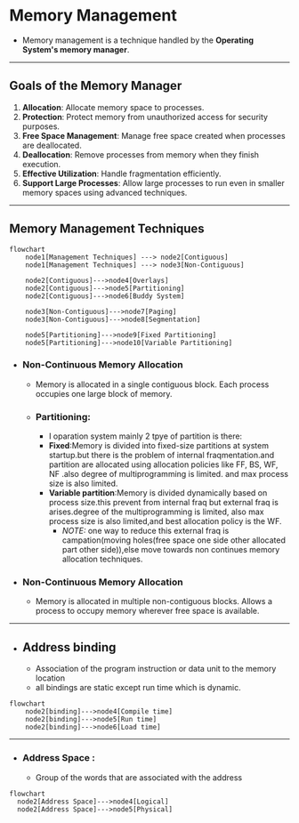 # Memory Management

* Memory management is a technique handled by the **Operating System's memory manager**.

---

## Goals of the Memory Manager
1. **Allocation**: Allocate memory space to processes.  
2. **Protection**: Protect memory from unauthorized access for security purposes.  
3. **Free Space Management**: Manage free space created when processes are deallocated.  
4. **Deallocation**: Remove processes from memory when they finish execution.  
5. **Effective Utilization**: Handle fragmentation efficiently.  
6. **Support Large Processes**: Allow large processes to run even in smaller memory spaces using advanced techniques.  

---

## Memory Management Techniques

```mermaid
flowchart 
    node1[Management Techniques] ---> node2[Contiguous]
    node1[Management Techniques] ---> node3[Non-Contiguous]

    node2[Contiguous]--->node4[Overlays]
    node2[Contiguous]--->node5[Partitioning]
    node2[Contiguous]--->node6[Buddy System]

    node3[Non-Contiguous]--->node7[Paging]
    node3[Non-Contiguous]--->node8[Segmentation]

    node5[Partitioning]--->node9[Fixed Partitioning]
    node5[Partitioning]--->node10[Variable Partitioning]
```
* ### Non-Continuous Memory Allocation
  * Memory is allocated in a single contiguous block. Each process occupies one large block of memory.

  * ### Partitioning:
     * I oparation system mainly 2 tpye of partition is there:
     * **Fixed**:Memory is divided into fixed-size partitions at system startup.but there is the problem of internal fraqmentation.and partition are allocated using allocation policies like FF, BS, WF, NF .also degree of multiprogramming is limited. and max process size is also limited.
     * **Variable partition**:Memory is divided dynamically based on process size.this prevent from internal fraq but external fraq is arises.degree of the multiprogramming is limited, also max process size is also limited,and best allocation policy is the WF.
       * *NOTE:* one way to reduce this external fraq is campation(moving holes(free space one side other allocated part other side)),else move towards non continues memory allocation techniques.

* ### Non-Continuous Memory Allocation
  * Memory is allocated in multiple non-contiguous blocks.
Allows a process to occupy memory wherever free space is available.


---

* ## Address binding
   * Association of the program instruction or data unit to the memory  location 
   * all bindings are static except run time which is dynamic.

```mermaid
flowchart 
    node2[binding]--->node4[Compile time]
    node2[binding]--->node5[Run time]
    node2[binding]--->node6[Load time]

 ```

 ---
 * ### Address Space :
   * Group of the words that are associated with the address
  

  ```mermaid
flowchart 
    node2[Address Space]--->node4[Logical]
    node2[Address Space]--->node5[Physical]

 ```

